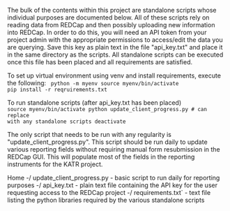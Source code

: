 The bulk of the contents within this project are standalone scripts whose individual purposes are documented below. All of these scripts rely on reading data from REDCap and then possibly uploading new information into REDCap. In order to do this, you will need an API token from your project admin with the appropriate permissions to access/edit the data you are querying. Save this key as plain text in the file "api_key.txt" and place it in the same directory as the scripts. All standalone scripts can be executed once this file has been placed and all requirements are satisfied.

To set up virtual environment using venv and install requirements, execute the following:
<code>
python -m myenv
source myenv/bin/activate
pip install -r reqruirements.txt
</code>

To run standalone scripts (after api_key.txt has been placed)
<code>
source myenv/bin/activate
python update_client_progress.py    # can replace with any standalone scripts
deactivate
</code>

The only script that needs to be run with any regularity is "update_client_progress.py". This script should be run daily to update various reporting fields without requiring manual form resubmission in the REDCap GUI. This will populate most of the fields in the reporting instruments for the KATR project.

Home
-/ update_client_progress.py    - basic script to run daily for reporting purposes
-/ api_key.txt                  - plain text file containing the API key for the user requesting access to the REDCap project
-/ requirements.txt`            - text file listing the python libraries required by the various standalone scripts 
